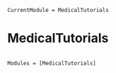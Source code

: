 ```@meta
CurrentModule = MedicalTutorials
```

# MedicalTutorials

```@index
```

```@autodocs
Modules = [MedicalTutorials]
```
